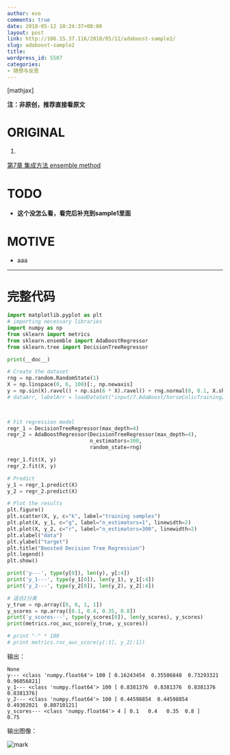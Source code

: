 ```yaml
---
author: evo
comments: true
date: 2018-05-12 10:24:37+00:00
layout: post
link: http://106.15.37.116/2018/05/12/adaboost-sample2/
slug: adaboost-sample2
title:
wordpress_id: 5587
categories:
- 随想与反思
---
```


<!-- more -->

[mathjax]

**注：非原创，推荐直接看原文**


# ORIGINAL






  1.


[第7章 集成方法 ensemble method](http://ml.apachecn.org/mlia/ensemble-random-tree-adaboost/)







# TODO






  * **这个没怎么看，看完后补充到sample1里面**




# MOTIVE






  * aaa





* * *






# 完整代码



```python
import matplotlib.pyplot as plt
# importing necessary libraries
import numpy as np
from sklearn import metrics
from sklearn.ensemble import AdaBoostRegressor
from sklearn.tree import DecisionTreeRegressor

print(__doc__)

# Create the dataset
rng = np.random.RandomState(1)
X = np.linspace(0, 6, 100)[:, np.newaxis]
y = np.sin(X).ravel() + np.sin(6 * X).ravel() + rng.normal(0, 0.1, X.shape[0])
# dataArr, labelArr = loadDataSet("input/7.AdaBoost/horseColicTraining2.txt")


​
# Fit regression model
regr_1 = DecisionTreeRegressor(max_depth=4)
regr_2 = AdaBoostRegressor(DecisionTreeRegressor(max_depth=4),
                           n_estimators=300,
                           random_state=rng)

regr_1.fit(X, y)
regr_2.fit(X, y)

# Predict
y_1 = regr_1.predict(X)
y_2 = regr_2.predict(X)

# Plot the results
plt.figure()
plt.scatter(X, y, c="k", label="training samples")
plt.plot(X, y_1, c="g", label="n_estimators=1", linewidth=2)
plt.plot(X, y_2, c="r", label="n_estimators=300", linewidth=2)
plt.xlabel("data")
plt.ylabel("target")
plt.title("Boosted Decision Tree Regression")
plt.legend()
plt.show()

print('y---', type(y[0]), len(y), y[:4])
print('y_1---', type(y_1[0]), len(y_1), y_1[:4])
print('y_2---', type(y_2[0]), len(y_2), y_2[:4])

# 适合2分类
y_true = np.array([0, 0, 1, 1])
y_scores = np.array([0.1, 0.4, 0.35, 0.8])
print('y_scores---', type(y_scores[0]), len(y_scores), y_scores)
print(metrics.roc_auc_score(y_true, y_scores))

# print "-" * 100
# print metrics.roc_auc_score(y[:1], y_2[:1])
```

输出：


```
None
y--- <class 'numpy.float64'> 100 [ 0.16243454  0.35506848  0.73293321  0.96056821]
y_1--- <class 'numpy.float64'> 100 [ 0.8381376  0.8381376  0.8381376  0.8381376]
y_2--- <class 'numpy.float64'> 100 [ 0.44598854  0.44598854  0.49302021  0.80710121]
y_scores--- <class 'numpy.float64'> 4 [ 0.1   0.4   0.35  0.8 ]
0.75
```



输出图像：


![mark](http://pacdb2bfr.bkt.clouddn.com/blog/image/180727/LBaaCKALba.png?imageslim)
